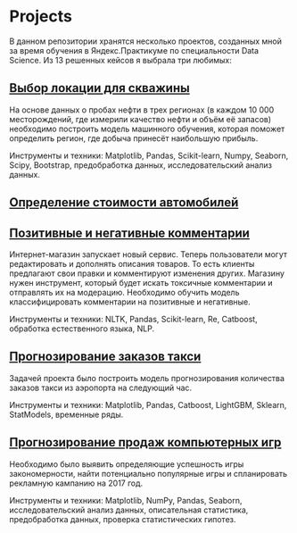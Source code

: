 # Projects
В данном репозитории хранятся несколько проектов, созданных мной за время обучения в Яндекс.Практикуме по специальности Data Science. Из 13 решенных кейсов я выбрала три любимых:

## [Выбор локации для скважины](https://github.com/NatalieSedaya/Projects/tree/main/%D0%92%D1%8B%D0%B1%D0%BE%D1%80%20%D0%BB%D0%BE%D0%BA%D0%B0%D1%86%D0%B8%D0%B8%20%D0%B4%D0%BB%D1%8F%20%D1%81%D0%BA%D0%B2%D0%B0%D0%B6%D0%B8%D0%BD%D1%8B) 

На основе данных о пробах нефти в трех регионах (в каждом 10 000 месторождений, где измерили качество нефти и объём её запасов) необходимо построить модель машинного обучения, которая поможет определить регион, где добыча принесёт наибольшую прибыль.

Инструменты и техники: Matplotlib, Pandas, Scikit-learn, Numpy, Seaborn, Scipy, Bootstrap, предобработка данных, исследовательский анализ данных.

## [Определение стоимости автомобилей](https://github.com/NatalieSedaya/Projects/tree/main/%D0%9E%D0%BF%D1%80%D0%B5%D0%B4%D0%B5%D0%BB%D0%B5%D0%BD%D0%B8%D0%B5%20%D1%81%D1%82%D0%BE%D0%B8%D0%BC%D0%BE%D1%81%D1%82%D0%B8%20%D0%B0%D0%B2%D1%82%D0%BE%D0%BC%D0%BE%D0%B1%D0%B8%D0%BB%D1%8F)

## [Позитивные и негативные комментарии](https://github.com/NatalieSedaya/Projects/blob/main/%D0%9F%D0%BE%D0%B7%D0%B8%D1%82%D0%B8%D0%B2%D0%BD%D1%8B%D0%B5%20%D0%B8%20%D0%BD%D0%B5%D0%B3%D0%B0%D1%82%D0%B8%D0%B2%D0%BD%D1%8B%D0%B5%20%D0%BA%D0%BE%D0%BC%D0%BC%D0%B5%D0%BD%D1%82%D0%B0%D1%80%D0%B8%D0%B8/%D0%9F%D0%BE%D0%B7%D0%B8%D1%82%D0%B8%D0%B2%D0%BD%D1%8B%D0%B5%20%D0%B8%20%D0%BD%D0%B5%D0%B3%D0%B0%D1%82%D0%B8%D0%B2%D0%BD%D1%8B%D0%B5%20%D0%BA%D0%BE%D0%BC%D0%BC%D0%B5%D0%BD%D1%82%D0%B0%D1%80%D0%B8%D0%B8.ipynb)

Интернет-магазин запускает новый сервис. Теперь пользователи могут редактировать и дополнять описания товаров. То есть клиенты предлагают свои правки и комментируют изменения других. Магазину нужен инструмент, который будет искать токсичные комментарии и отправлять их на модерацию. Необходимо обучить модель классифицировать комментарии на позитивные и негативные.

Инструменты и техники: NLTK, Pandas, Scikit-learn, Re, Catboost, обработка естественного языка, NLP.

## [Прогнозирование заказов такси](https://github.com/NatalieSedaya/Projects/blob/main/%D0%9F%D1%80%D0%BE%D0%B3%D0%BD%D0%BE%D0%B7%D0%B8%D1%80%D0%BE%D0%B2%D0%B0%D0%BD%D0%B8%D0%B5%20%D0%B7%D0%B0%D0%BA%D0%B0%D0%B7%D0%BE%D0%B2%20%D1%82%D0%B0%D0%BA%D1%81%D0%B8/%D0%9F%D1%80%D0%BE%D0%B3%D0%BD%D0%BE%D0%B7%D0%B8%D1%80%D0%BE%D0%B2%D0%B0%D0%BD%D0%B8%D0%B5%20%D0%B7%D0%B0%D0%BA%D0%B0%D0%B7%D0%BE%D0%B2%20%D1%82%D0%B0%D0%BA%D1%81%D0%B8.ipynb)

Задачей проекта было построить модель прогнозирования количества заказов такси из аэропорта на следующий час.

Инструменты и техники: Matplotlib, Pandas, Сatboost, LightGBM, Sklearn, StatModels, временные ряды.

## [Прогнозирование продаж компьютерных игр](https://github.com/NatalieSedaya/Projects/tree/main/%D0%9F%D1%80%D0%BE%D0%B3%D0%BD%D0%BE%D0%B7%D0%B8%D1%80%D0%BE%D0%B2%D0%B0%D0%BD%D0%B8%D0%B5%20%D0%BF%D1%80%D0%BE%D0%B4%D0%B0%D0%B6%20%D0%BA%D0%BE%D0%BC%D0%BF%D1%8C%D1%8E%D1%82%D0%B5%D1%80%D0%BD%D1%8B%D1%85%20%D0%B8%D0%B3%D1%80)

Необходимо было выявить определяющие успешность игры закономерности, найти потенциально популярные игры и спланировать рекламную кампанию на 2017 год.

Инструменты и техники: Matplotlib, NumPy, Pandas, Seaborn, исследовательский анализ данных, описательная статистика, предобработка данных, проверка статистических гипотез.
